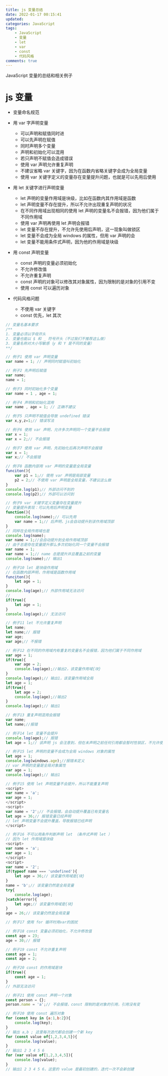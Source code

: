 ```yaml
---
title: js 变量总结
date: 2022-01-17 00:15:41
updated: 
categories: JavaScript
tags: 
    - JavaScript
    - 变量
    - let
    - var
    - const
    - 代码风格
comments: true
---
```

JavaScript 变量的总结和相关例子
<!-- more -->
# js 变量

- 变量命名规范

- 用 var 字声明变量
  - 可以声明和赋值同时进
  - 可以先声明在赋值
  - 同时声明多个变量
  - 声明和初始化可以混用
  - 若只声明不赋值会造成错误
  - 使用 var 声明允许重复声明
  - 不建议省略 var 关键字，因为在函数内省略关键字会成为全局变量
  - 使用 var 关键字定义的变量存在变量提升问题，也就是可以先用后使用
- 用 let 关键字进行声明变量
  - let 声明的变量作用域是块级，比如在函数内其作用域是函数
  - let 声明变量不存在提升，所以不允许出现重复声明的状况
  - 在不同作用域出现相同的使用 let 声明的变量名不会报错，因为他们属于不同作用域
  - 使用 var 声明再使用 let 声明会报错
  - let 变量不存在提升，不允许先使用后声明，这一现象叫做锁区
  - let 变量不会成为全局 windows 的属性，但用 var 声明的会
  - let 变量不能用条件式声明，因为他的作用域是块级
- 用 const 声明变量
  - const 声明的变量必须初始化
  - 不允许修改值
  - 不允许重复声明
  - const 声明的对象可以修改其对象属性，因为限制的是对象的引用不变
  - 使用 const 可以遍历对象
- 代码风格问题
  - 不使用 var 关键字
  - const 优先，let 其次

```js
// 变量名基本要求
/**
1. 变量必须以字母开头
2. 变量也能以 $ 和 _ 符号开头（不过我们不推荐这么做）
3. 变量名称对大小写敏感（y 和 Y 是不同的变量）
**/

// 例子1 使用 var 声明变量
var name = 1; // 声明同时赋值叫初始化

// 例子2 先声明后赋值
var name;
name = 1;

// 例子3 同时初始化多个变量
var name = 1 , age = 1;

// 例子4 声明和初始化混用
var name , age = 1; // 正确不建议

// 例子5 只声明不赋值会导致 undefined 错误
var x,y,z=1;// 错误写法

// 例子6 使用 var 声明，允许多次声明同一个变量不会报错
var x = 1;
var x = 2;// 不会报错

// 例子7 使用 var 声明，先初始化后再次声明不会报错
var x = 1;
var x;// 不会报错

// 例子8 函数内部用 var 声明的变量是全局变量
funciton(){
    var p1 = 1;// 使用 var 声明是局部变量
    p2 = 2;// 不使用 var 声明是全局变量，不建议这么做
}
console.log(p1);// 外部访问不到的
console.log(p2);// 外部可以访问到

// 例子9 var 关键字定义变量存在变量提升
// 变量提升表现：可以先用后声明变量
function(){
    console.log(name);// 可以先用
    var name = 1;// 后声明，js会自动提升到该作用域顶部
}
// 同样在全局作用域也是
console.log(name);
var name = 1;//会自动提升到全局作用域顶部
// 由于总是存在变量提升那么多次初始化同一个变量不会报错
var name = 1;
var name = 1;// name 总是提升并且覆盖之前的变量
console.log(name);// 输出1

// 例子10 let 是块级作用域
// 在函数内部声明，作用域是函数作用域
funciton(){
    let age = 1;
}
console.log(age);// 外部作用域无法访问
// 
if(true){
    let age = 1;
}
console.log(age);// 无法访问

// 例子11 let 不允许重复声明
let name;
let name;// 报错
var age;
var age;// 不报错

// 例子12 在不同的作用域内有重复的变量名不会报错，因为他们属于不同作用域
var age = 1;
if(true){
    var age = 2;
    console.log(age);//输出2，该变量作用域{块}
}
console.log(age);// 输出1，该变量作用域全局
let age = 1;
if(true){
    let age = 2;
    console.log(age);//输出2
}
console.log(age);// 输出1

// 例子13 重复声明混用会报错
var name;
let name;//报错

// 例子14 let 变量不会提升
console.log(age);// 报错
let age = 1;// 该声明 js 会注意到，但在未声明之前任何引用都会暂时性锁区，不允许使用

// 例子15 let 声明的变量不会成为全局 windows 对象的属性
let age = 1;
console.log(windows.age);//报错未定义
// var 声明的变量是全局对象属性
var age = 1;
console.log(age);// 输出1

// 例子15 使用 let 声明变量不会提升，所以不能重复声明
<script>
var name = 'a';
var age = 1;
</script>
<script>
var name = '2';// 不会报错，会自动提升覆盖已有变量名
let age = 36;// 报错变量已经声明
// let 声明变量不会提升覆盖，导致报错已经声明
</script>

// 例子16 不可以用条件判断声明 let （条件式声明 let ）
// 因为 let 作用域是块级
<script>
var name = 'a';
var age = 1;
</script>
<script>
var name = '2';
if(typeof name === 'undefined'){
	let age = 36;// 该变量作用域是{块}
}
name = 'b';// 该变量仍然是全局变量
try{
	console.log(age);
}catch(error){
	let age;// 该变量作用域是{块}
}
age = 26;// 该变量仍然是全局变量

// 例子17 使用 for 循环时用var的困扰

// 例子18 const 变量必须初始化，不允许修改值
const age = 23;
age = 30;// 报错

// 例子19 const 不允许重复声明
const age = 1;
const age = 2;

// 例子20 const 的作用域是块
if(true){
    const age = 1;
}
// 外部无法访问

// 例子21 使用 const 声明一个对象
const person = {};
person.name = 'a';// 不会报错，const 限制的是对象的引用，引用没有变

// 例子20 使用 const 遍历对象
for (const key in {a:1,b:2}){
    console.log(key);
}
// 输出 a,b ; 这里每次迭代都会创建一个新 key
for (const value of{1,2,3,4,5}){
    console.log(value);
}
// 输出1 2 3 4 5 6
for (var value of[1,2,3,4,5]){
    console.log(value);
}
// 输出1 2 3 4 5 6，这里的 value 是最初创建的，迭代一次不会新创建
```

